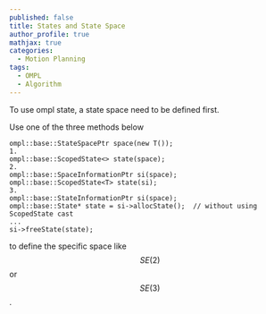 ```yaml
---
published: false
title: States and State Space
author_profile: true
mathjax: true
categories:
  - Motion Planning
tags:
  - OMPL
  - Algorithm
---
```



To use ompl state, a state space need to be defined first.   

Use one of the three methods below

```
ompl::base::StateSpacePtr space(new T());
1.
ompl::base::ScopedState<> state(space);
2.
ompl::base::SpaceInformationPtr si(space);
ompl::base::ScopedState<T> state(si);
3.
ompl::base::StateInformationPtr si(space);
ompl::base::State* state = si->allocState();  // without using ScopedState cast
...
si->freeState(state);  
```

to define the specific space like $$SE(2)$$ or $$SE(3)$$.

